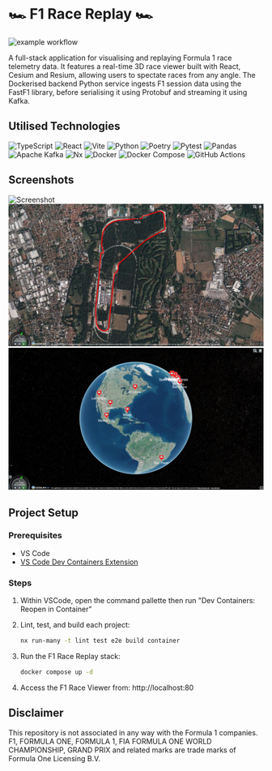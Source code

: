 # 🏎️ F1 Race Replay 🏎️
![example workflow](https://github.com/jamie005/f1-race-replay/actions/workflows/ci.yml/badge.svg)

A full-stack application for visualising and replaying Formula 1 race telemetry data. It features a real-time 3D race viewer built with React, Cesium and Resium, allowing users to spectate races from any angle. The Dockerised backend Python service ingests F1 session data using the FastF1 library, before serialising it using Protobuf and 
streaming it using Kafka.

## Utilised Technologies

![TypeScript](https://img.shields.io/badge/typescript-%23007ACC.svg?style=for-the-badge&logo=typescript&logoColor=white)
![React](https://img.shields.io/badge/react-%2320232a.svg?style=for-the-badge&logo=react&logoColor=%2361DAFB)
![Vite](https://img.shields.io/badge/vite-%23646CFF.svg?style=for-the-badge&logo=vite&logoColor=white)
![Python](https://img.shields.io/badge/python-3670A0?style=for-the-badge&logo=python&logoColor=ffdd54)
![Poetry](https://img.shields.io/badge/Poetry-%233B82F6.svg?style=for-the-badge&logo=poetry&logoColor=0B3D8D)
![Pytest](https://img.shields.io/badge/pytest-%23ffffff.svg?style=for-the-badge&logo=pytest&logoColor=2f9fe3)
![Pandas](https://img.shields.io/badge/pandas-%23150458.svg?style=for-the-badge&logo=pandas&logoColor=white)
![Apache Kafka](https://img.shields.io/badge/Apache%20Kafka-000?style=for-the-badge&logo=apachekafka)
![Nx](https://img.shields.io/badge/nx-143055?style=for-the-badge&logo=nx&logoColor=white)
![Docker](https://img.shields.io/badge/docker-%230db7ed.svg?style=for-the-badge&logo=docker&logoColor=white)
![Docker Compose](https://img.shields.io/badge/Docker%20Compose-2496ED?style=for-the-badge&logo=docker&logoColor=white)
![GitHub Actions](https://img.shields.io/badge/github%20actions-%232671E5.svg?style=for-the-badge&logo=githubactions&logoColor=white)

## Screenshots
![Screenshot](./img/demo.gif)
![Screenshot](./img/screenshot1.png)
![Screenshot](./img/screenshot2.png)

## Project Setup

### Prerequisites
- VS Code
- [VS Code Dev Containers Extension](https://marketplace.visualstudio.com/items?itemName=ms-vscode-remote.remote-containers)

### Steps

1. Within VSCode, open the command pallette then run "Dev Containers: Reopen in Container"

2. Lint, test, and build each project:
   ```sh
   nx run-many -t lint test e2e build container
   ```
3. Run the F1 Race Replay stack:
   ```sh
   docker compose up -d
   ```
4. Access the F1 Race Viewer from: http://localhost:80

## Disclaimer

This repository is not associated in any way with the Formula 1 companies. F1, FORMULA ONE, FORMULA 1, FIA FORMULA ONE WORLD CHAMPIONSHIP, GRAND PRIX and related marks are trade marks of Formula One Licensing B.V.
